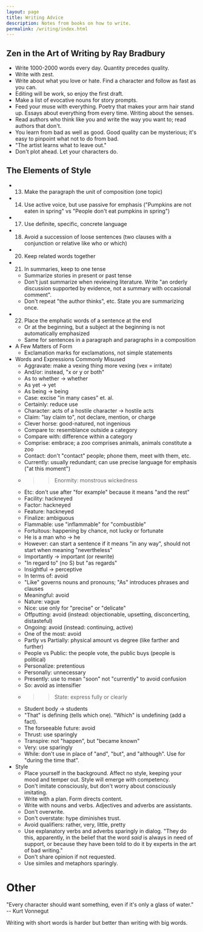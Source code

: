 ```yaml
---
layout: page
title: Writing Advice
description: Notes from books on how to write.
permalink: /writing/index.html
---
```


## Zen in the Art of Writing by Ray Bradbury
- Write 1000-2000 words every day. Quantity precedes quality.
- Write with zest.
- Write about what you love or hate. Find a character and follow as fast as you can.
- Editing will be work, so enjoy the first draft.
- Make a list of evocative nouns for story prompts.
- Feed your muse with everything. Poetry that makes your arm hair stand up. Essays about everything from every time. Writing about the senses.
- Read authors who think like you and write the way you want to; read authors that don't.
- You learn from bad as well as good. Good quality can be mysterious; it's easy to pinpoint what not to do from bad.
- "The artist learns what to leave out."
- Don't plot ahead. Let your characters do.

## The Elements of Style
- 13. Make the paragraph the unit of composition (one topic)
- 14. Use active voice, but use passive for emphasis ("Pumpkins are not eaten in spring" vs "People don't eat pumpkins in spring")
- 17. Use definite, specific, concrete language
- 18. Avoid a succession of loose sentences (two clauses with a conjunction or relative like who or which)
- 20. Keep related words together
- 21. In summaries, keep to one tense
    - Summarize stories in present or past tense
    - Don't just summarize when reviewing literature. Write "an orderly discussion supported by evidence, not a summary with occasional comment".
    - Don't repeat "the author thinks", etc. State you are summarizing once.
- 22. Place the emphatic words of a sentence at the end
    - Or at the beginning, but a subject at the beginning is not automatically emphasized
    - Same for sentences in a paragraph and paragraphs in a composition
- A Few Matters of Form
    - Exclamation marks for exclamations, not simple statements
- Words and Expressions Commonly Misused
    - Aggravate: make a vexing thing more vexing (vex = irritate)
    - And/or: instead, "x or y or both"
    - As to whether → whether
    - As yet → yet
    - As being → being
    - Case: excise "in many cases" et. al.
    - Certainly: reduce use
    - Character: acts of a hostile character → hostile acts
    - Claim: "lay claim to", not declare, mention, or charge
    - Clever horse: good-natured, not ingenious
    - Compare to: resemblance outside a category
    - Compare with: difference within a category
    - Comprise: embrace; a zoo comprises animals, animals constitute a zoo
    - Contact: don't "contact" people; phone them, meet with them, etc.
    - Currently: usually redundant; can use precise language for emphasis ("at this moment")
    - >> Enormity: monstrous wickedness
    - Etc: don't use after "for example" because it means "and the rest"
    - Facility: hackneyed
    - Factor: hackneyed
    - Feature: hackneyed
    - Finalize: ambiguous
    - Flammable: use "inflammable" for "combustible"
    - Fortuitous: happening by chance, not lucky or fortunate
    - He is a man who → he
    - However: can start a sentence if it means "in any way", should not start when meaning "nevertheless"
    - Importantly → important (or rewrite)
    - "In regard to" (no S) but "as regards"
    - Insightful → perceptive
    - In terms of: avoid
    - "Like" governs nouns and pronouns; "As" introduces phrases and clauses
    - Meaningful: avoid
    - Nature: vague
    - Nice: use only for "precise" or "delicate"
    - Offputting: avoid (instead: objectionable, upsetting, disconcerting, distasteful)
    - Ongoing: avoid (instead: continuing, active)
    - One of the most: avoid
    - Partly vs Partially: physical amount vs degree (like farther and further)
    - People vs Public: the people vote, the public buys (people is political)
    - Personalize: pretentious
    - Personally: unnecessary
    - Presently: use to mean "soon" not "currently" to avoid confusion
    - So: avoid as intensifier
    - >> State: express fully or clearly
    - Student body → students
    - "That" is defining (tells which one). "Which" is undefining (add a fact).
    - The forseeable future: avoid
    - Thrust: use sparingly
    - Transpire: not "happen", but "became known"
    - Very: use sparingly
    - While: don't use in place of "and", "but", and "although". Use for "during the time that".
- Style
    - Place yourself in the background. Affect no style, keeping your mood and temper out. Style will emerge with competency.
    - Don't imitate consciously, but don't worry about consciously imitating.
    - Write with a plan. Form directs content.
    - Write with nouns and verbs. Adjectives and adverbs are assistants.
    - Don't overwrite.
    - Don't overstate: hype diminishes trust.
    - Avoid qualifiers: rather, very, little, pretty
    - Use explanatory verbs and adverbs sparingly in dialog. "They do this, apparently, in the belief that the word *said* is always in need of support, or because they have been told to do it by experts in the art of bad writing."
    - Don't share opinion if not requested.
    - Use similes and metaphors sparingly.

# Other

"Every character should want something, even if it's only a glass of water." -- Kurt Vonnegut

Writing with short words is harder but better than writing with big words.